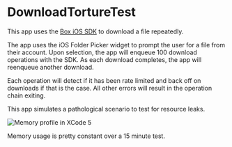 # DownloadTortureTest

This app uses the [Box iOS SDK](https://github.com/box/box-ios-sdk-v2) to download a file repeatedly.

The app uses the iOS Folder Picker widget to prompt the user for a file from their account. Upon
selection, the app will enqueue 100 download operations with the SDK. As each download completes,
the app will reenqueue another download.

Each operation will detect if it has been rate limited and back off on downloads if that is the case.
All other errors will result in the operation chain exiting.

This app simulates a pathological scenario to test for resource leaks.

![Memory profile in XCode 5](https://raw.github.com/lopopolo/box-download-torture-test/master/mem-profile.png)

Memory usage is pretty constant over a 15 minute test.

